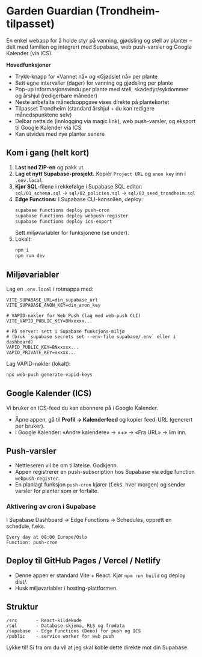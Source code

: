 # Garden Guardian (Trondheim-tilpasset)

En enkel webapp for å holde styr på vanning, gjødsling og stell av planter – delt med familien og integrert med Supabase, web push-varsler og Google Kalender (via ICS).

**Hovedfunksjoner**
- Trykk-knapp for «Vannet nå» og «Gjødslet nå» per plante
- Sett egne intervaller (dager) for vanning og gjødsling per plante
- Pop-up informasjonsvindu per plante med stell, skadedyr/sykdommer og årshjul (redigerbare måneder)
- Neste anbefalte månedsoppgave vises direkte på plantekortet
- Tilpasset Trondheim (standard årshjul + du kan redigere månedspunktene selv)
- Delbar nettside (innlogging via magic link), web push-varsler, og eksport til Google Kalender via ICS
- Kan utvides med nye planter senere

## Kom i gang (helt kort)
1) **Last ned ZIP-en** og pakk ut.
2) **Lag et nytt Supabase-prosjekt.** Kopiér `Project URL` og `anon key` inn i `.env.local`.
3) **Kjør SQL**-filene i rekkefølge i Supabase SQL editor:  
   `sql/01_schema.sql` → `sql/02_policies.sql` → `sql/03_seed_trondheim.sql`
4) **Edge Functions:** I Supabase CLI-konsollen, deploy:  
   ```bash
   supabase functions deploy push-cron
   supabase functions deploy webpush-register
   supabase functions deploy ics-export
   ```
   Sett miljøvariabler for funksjonene (se under).
5) Lokalt:  
   ```bash
   npm i
   npm run dev
   ```

## Miljøvariabler
Lag en `.env.local` i rotmappa med:
```
VITE_SUPABASE_URL=din_supabase_url
VITE_SUPABASE_ANON_KEY=din_anon_key

# VAPID-nøkler for Web Push (lag med web-push CLI)
VITE_VAPID_PUBLIC_KEY=BNxxxxx...

# På server: sett i Supabase funksjons-miljø
# (bruk `supabase secrets set --env-file supabase/.env` eller i dashboard)
VAPID_PUBLIC_KEY=BNxxxxx...
VAPID_PRIVATE_KEY=xxxxx...
```
Lag VAPID-nøkler (lokalt):
```bash
npx web-push generate-vapid-keys
```

## Google Kalender (ICS)
Vi bruker en ICS-feed du kan abonnere på i Google Kalender.
- Åpne appen, gå til **Profil → Kalenderfeed** og kopier feed-URL (generert per bruker).
- I Google Kalender: «Andre kalendere» → «+» → «Fra URL» → lim inn.

## Push-varsler
- Nettleseren vil be om tillatelse. Godkjenn.  
- Appen registrerer en push-subscription hos Supabase via edge function `webpush-register`.  
- En planlagt funksjon `push-cron` kjører (f.eks. hver morgen) og sender varsler for planter som er forfalte.

### Aktivering av cron i Supabase
I Supabase Dashboard → Edge Functions → Schedules, opprett en schedule, f.eks.
```
Every day at 08:00 Europe/Oslo
Function: push-cron
```

## Deploy til GitHub Pages / Vercel / Netlify
- Denne appen er standard Vite + React. Kjør `npm run build` og deploy dist/.
- Husk miljøvariabler i hosting-plattformen.

## Struktur
```
/src       - React-kildekode
/sql       - Database-skjema, RLS og frødata
/supabase  - Edge Functions (Deno) for push og ICS
/public    - service worker for web push
```

Lykke til! Si fra om du vil at jeg skal koble dette direkte mot din Supabase.
